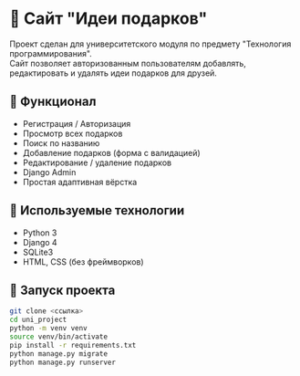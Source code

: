 # 🎁 Сайт "Идеи подарков"

Проект сделан для университетского модуля по предмету "Технология программирования".  
Сайт позволяет авторизованным пользователям добавлять, редактировать и удалять идеи подарков для друзей.

## 📌 Функционал

- Регистрация / Авторизация
- Просмотр всех подарков
- Поиск по названию
- Добавление подарков (форма с валидацией)
- Редактирование / удаление подарков
- Django Admin
- Простая адаптивная вёрстка

## 🧩 Используемые технологии

- Python 3
- Django 4
- SQLite3
- HTML, CSS (без фреймворков)

## 🚀 Запуск проекта

```bash
git clone <ссылка>
cd uni_project
python -m venv venv
source venv/bin/activate
pip install -r requirements.txt
python manage.py migrate
python manage.py runserver
